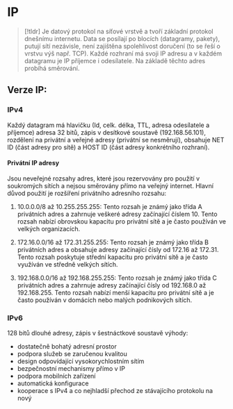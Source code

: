 # IP
> [!tldr]
> Je datový protokol na síťové vrstvě a tvoří základní protokol dnešnímu internetu. Data se posílají po blocích (datagramy, pakety), putují sítí nezávisle, není zajištěna spolehlivost doručení (to se řeší o vrstvu výš např. TCP). Každé rozhraní má svoji IP adresu a v každém datagramu je IP příjemce i odesílatele. Na základě těchto adres probíhá směrování. 

## Verze IP: 
### IPv4 
Každý datagram má hlavičku (Id, celk. délka, TTL, adresa odesílatele a příjemce) adresa 32 bitů, zápis v desítkové soustavě (192.168.56.101), rozdělení na privátní a veřejné adresy (privátní se nesměrují), obsahuje NET ID (část adresy pro sítě) a HOST ID (část adresy konkrétního rozhraní).

#### Privátní IP adresy
Jsou neveřejné rozsahy adres, které jsou rezervovány pro použití v soukromých sítích a nejsou směrovány přímo na veřejný internet. Hlavní důvod použití je rozšíření privátního adresního rozsahu:

1. 10.0.0.0/8 až 10.255.255.255:
   Tento rozsah je známý jako třída A privátních adres a zahrnuje veškeré adresy začínající číslem 10. Tento rozsah nabízí obrovskou kapacitu pro privátní sítě a je často používán ve velkých organizacích.

2. 172.16.0.0/16 až 172.31.255.255:
   Tento rozsah je známý jako třída B privátních adres a obsahuje adresy začínající čísly od 172.16 až 172.31. Tento rozsah poskytuje střední kapacitu pro privátní sítě a je často využíván ve středně velkých sítích.

3. 192.168.0.0/16 až 192.168.255.255:
   Tento rozsah je známý jako třída C privátních adres a zahrnuje adresy začínající čísly od 192.168.0 až 192.168.255. Tento rozsah nabízí menší kapacitu pro privátní sítě a je často používán v domácích nebo malých podnikových sítích.

### IPv6 
128 bitů dlouhé adresy, zápis v šestnáctkové soustavě výhody:
- dostatečně bohatý adresní prostor
- podpora služeb se zaručenou kvalitou
- design odpovídající vysokorychlostním sítím
- bezpečnostní mechanismy přímo v IP
- podpora mobilních zařízení
- automatická konfigurace
- kooperace s IPv4 a co nejhladší přechod ze stávajícího protokolu na nový